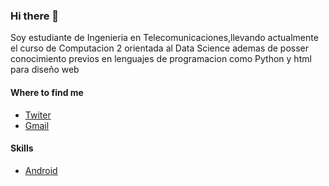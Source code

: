 ### Hi there 👋

<!--
**juniorcabana/juniorcabana** is a ✨ _special_ ✨ repository because its `README.md` (this file) appears on your GitHub profile. --->

Soy estudiante de Ingenieria en Telecomunicaciones,llevando actualmente el curso de Computacion 2 orientada al Data Science ademas de posser conocimiento previos en lenguajes de programacion como Python y html para diseño web

#### Where to find me
- [Twiter](https://twitter.com/EvertTaco)
- [Gmail](jcabanat@unsa.edu.pe)
#### Skills
- [Android](https://img.shields.io/badge/Android-3DDC84?style=for-the-badge&logo=android&logoColor=white&labelColor=101010)</br>
